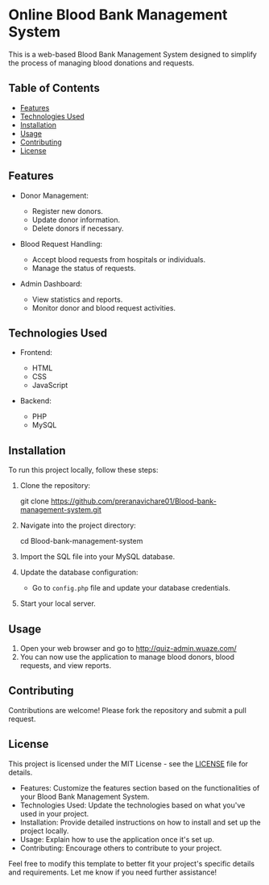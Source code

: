 
# Online Blood Bank Management System

This is a web-based Blood Bank Management System designed to simplify the process of managing blood donations and requests.

## Table of Contents

- [Features](#features)
- [Technologies Used](#technologies-used)
- [Installation](#installation)
- [Usage](#usage)
- [Contributing](#contributing)
- [License](#license)

## Features

- Donor Management:
  - Register new donors.
  - Update donor information.
  - Delete donors if necessary.

- Blood Request Handling:
  - Accept blood requests from hospitals or individuals.
  - Manage the status of requests.

- Admin Dashboard:
  - View statistics and reports.
  - Monitor donor and blood request activities.

## Technologies Used

- Frontend:
  - HTML
  - CSS
  - JavaScript

- Backend:
  - PHP
  - MySQL

## Installation

To run this project locally, follow these steps:

1. Clone the repository:

   git clone https://github.com/preranavichare01/Blood-bank-management-system.git
   

2. Navigate into the project directory:

   cd Blood-bank-management-system
   

3. Import the SQL file into your MySQL database.

4. Update the database configuration:
   - Go to `config.php` file and update your database credentials.

5. Start your local server.
## Usage

1. Open your web browser and go to http://quiz-admin.wuaze.com/
2. You can now use the application to manage blood donors, blood requests, and view reports.

## Contributing

Contributions are welcome! Please fork the repository and submit a pull request.

## License

This project is licensed under the MIT License - see the [LICENSE](LICENSE) file for details.




- Features: Customize the features section based on the functionalities of your Blood Bank Management System.
- Technologies Used: Update the technologies based on what you've used in your project.
- Installation: Provide detailed instructions on how to install and set up the project locally.
- Usage: Explain how to use the application once it's set up.
- Contributing: Encourage others to contribute to your project.

Feel free to modify this template to better fit your project's specific details and requirements. Let me know if you need further assistance!
